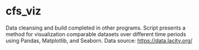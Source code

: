 # cfs_viz
Data cleansing and build completed in other programs. Script presents a method for visualization comparable datasets over different time periods using Pandas, Matplotlib, and Seaborn. Data source: https://data.lacity.org/
